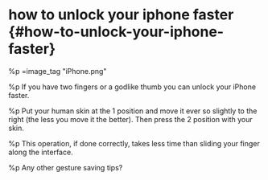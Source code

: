 # how to unlock your iphone faster {#how-to-unlock-your-iphone-faster}
%p
  =image_tag "iPhone.png"

%p
  If you have two fingers or a godlike thumb you can unlock your iPhone faster.

%p
  Put your human skin at the 1 position and move it ever so slightly to the right (the less you move it the better). Then press the 2 position with your skin.

%p
  This operation, if done correctly, takes less time than sliding your finger along the interface.

%p
  Any other gesture saving tips?
